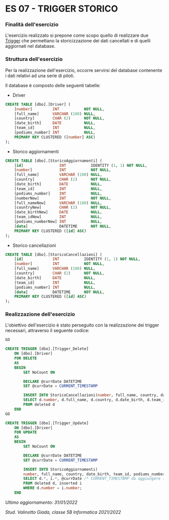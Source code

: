 # ES 07 - TRIGGER STORICO

### Finalità dell'esercizio
L'esercizio realizzato si prepone come scopo quello di realizzare due [Trigger](https://docs.microsoft.com/it-it/sql/t-sql/statements/create-trigger-transact-sql?view=sql-server-ver15) che permettano la storicizzazione dei dati cancellati e di quelli aggiornati nel database.

### Struttura dell'esercizio
Per la realizzazione dell'esercizio, occorre servirsi del database contenente i dati relativi ad una serie di piloti.

Il database è composto delle seguenti tabelle:
- Driver
```SQL
CREATE TABLE [dbo].[Driver] (
    [number]         INT           NOT NULL,
    [full_name]      VARCHAR (100) NULL,
    [country]        CHAR (2)      NOT NULL,
    [date_birth]     DATE          NULL,
    [team_id]        INT           NULL,
    [podiums_number] INT           NULL,
    PRIMARY KEY CLUSTERED ([number] ASC)
);
```
- Storico aggiornamenti
```SQL
CREATE TABLE [dbo].[StoricoAggiornamenti] (
    [id]                INT           IDENTITY (1, 1) NOT NULL,
    [number]            INT           NOT NULL,
    [full_name]         VARCHAR (100) NULL,
    [country]           CHAR (2)      NOT NULL,
    [date_birth]        DATE          NULL,
    [team_id]           INT           NULL,
    [podiums_number]    INT           NULL,
    [numberNew]         INT           NOT NULL,
    [full_nameNew]      VARCHAR (100) NULL,
    [countryNew]        CHAR (2)      NOT NULL,
    [date_birthNew]     DATE          NULL,
    [team_idNew]        INT           NULL,
    [podiums_numberNew] INT           NULL,
    [data]              DATETIME      NOT NULL,
    PRIMARY KEY CLUSTERED ([id] ASC)
);
```
- Storico cancellazioni
```SQL
CREATE TABLE [dbo].[StoricoCancellazioni] (
    [id]             INT           IDENTITY (1, 1) NOT NULL,
    [number]         INT           NOT NULL,
    [full_name]      VARCHAR (100) NULL,
    [country]        CHAR (2)      NOT NULL,
    [date_birth]     DATE          NULL,
    [team_id]        INT           NULL,
    [podiums_number] INT           NULL,
    [data]           DATETIME      NOT NULL,
    PRIMARY KEY CLUSTERED ([id] ASC)
);

```
### Realizzazione dell'esercizio
L'obiettivo dell'esercizio è stato perseguito con la realizzazione dei trigger necessari, attraverso il seguente codice:
```SQL
GO

CREATE TRIGGER [dbo].[Trigger_Delete]
    ON [dbo].[Driver]
    FOR DELETE
    AS
    BEGIN
        SET NoCount ON

		DECLARE @currDate DATETIME 
		SET @currDate = CURRENT_TIMESTAMP

		INSERT INTO StoricoCancellazioni(number, full_name, country, date_birth, team_id, podiums_number, data)
		SELECT d.number, d.full_name, d.country, d.date_birth, d.team_id, d.podiums_number, @currDate
		FROM deleted d
    END
GO

CREATE TRIGGER [dbo].[Trigger_Update]
    ON [dbo].[Driver]
    FOR UPDATE
    AS
    BEGIN
        SET NoCount ON

		DECLARE @currDate DATETIME 
		SET @currDate = CURRENT_TIMESTAMP

		INSERT INTO StoricoAggiornamenti(
		number, full_name, country, date_birth, team_id, podiums_number, numberNew, full_nameNew, countryNew, date_birthNew, team_idNew, podiums_numberNew, data)
		SELECT d.*, i.*, @currDate /* CURRENT_TIMESTAMP da aggiungere in coda alla modifica */
		FROM deleted d, inserted i
		WHERE d.number = i.number;
    END
```

_Ultimo aggiornamento: 31/01/2022_

_Stud. Valinotto Giada, classe 5B Informatica 2021/2022_
